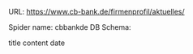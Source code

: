 URL: https://www.cb-bank.de/firmenprofil/aktuelles/

Spider name: cbbankde
DB Schema:

title
content
date